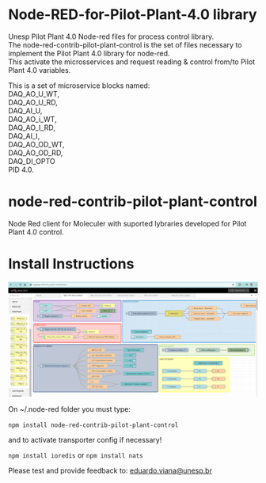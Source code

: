 # Node-RED-for-Pilot-Plant-4.0 library   
Unesp Pilot Plant 4.0 Node-red files for process control library.   
The node-red-contrib-pilot-plant-control is the set of files necessary to implement the Pilot Plant 4.0 library for node-red.   
This activate the microsservices and request reading & control from/to Pilot Plant 4.0 variables.   

This is a set of microservice blocks named:      
DAQ_AO_U_WT,  
DAQ_AO_U_RD,   
DAQ_AI_U,   
DAQ_AO_i_WT,   
DAQ_AO_I_RD,   
DAQ_AI_I,   
DAQ_AO_OD_WT,   
DAQ_AO_OD_RD,   
DAQ_DI_OPTO  
PID 4.0.  

# node-red-contrib-pilot-plant-control   
Node Red client for Moleculer with suported lybraries developed for Pilot Plant 4.0 control.   

# Install Instructions

![My Image](src/docs/Node-RED-overview.png)

On ~/.node-red folder you must type:

```npm install node-red-contrib-pilot-plant-control```

and to activate transporter config if necessary!   

```npm install ioredis``` or ```npm install nats```   

Please test and provide feedback to: eduardo.viana@unesp.br  

